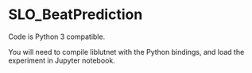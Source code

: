 # SLO_BeatPrediction

Code is Python 3 compatible.

You will need to compile liblutnet with the Python bindings, and load the experiment in Jupyter notebook.

